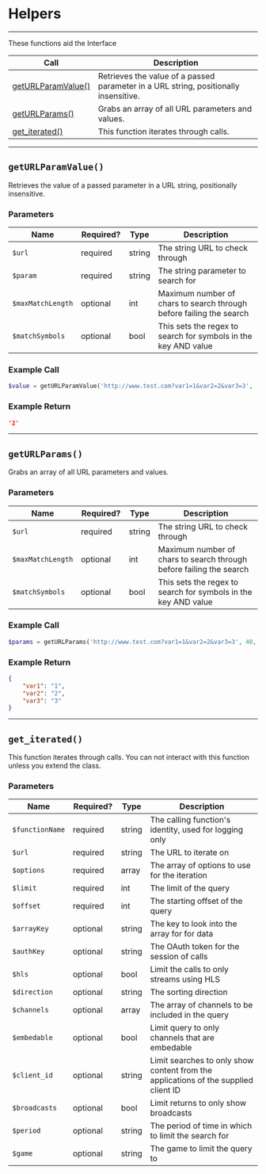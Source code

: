 # Helpers

***  

These functions aid the Interface

| Call | Description |
| ---- | ----------- |
| [getURLParamValue()]() | Retrieves the value of a passed parameter in a URL string, positionally insensitive. |
| [getURLParams()]() | Grabs an array of all URL parameters and values. |
| [get_iterated()]() | This function iterates through calls. |

***  

## `getURLParamValue()`  

Retrieves the value of a passed parameter in a URL string, positionally insensitive.

### Parameters  

<table>
    <thead>
        <tr>
            <th>Name</th>
            <th width=20%>Required?</th>
            <th width="50">Type</th>
            <th width=99%>Description</th>
        </tr>
    </thead>
    <tbody>
        <tr>
            <td><code>$url</code></td>
            <td>required</td>
            <td>string</td>
            <td>The string URL to check through</td>
        </tr>
        <tr>
            <td><code>$param</code></td>
            <td>required</td>
            <td>string</td>
            <td>The string parameter to search for</td>
        </tr>
        <tr>
            <td><code>$maxMatchLength</code></td>
            <td>optional</td>
            <td>int</td>
            <td>Maximum number of chars to search through before failing the search</td>
        </tr>
        <tr>
            <td><code>$matchSymbols</code></td>
            <td>optional</td>
            <td>bool</td>
            <td>This sets the regex to search for symbols in the key AND value</td>
        </tr>
    </tbody>
</table>

### Example Call

```php
$value = getURLParamValue('http://www.test.com?var1=1&var2=2&var3=3', 'var2', 40, false);
```

### Example Return

```json
'2'
```

***

## `getURLParams()`  

Grabs an array of all URL parameters and values.

### Parameters  

<table>
    <thead>
        <tr>
            <th>Name</th>
            <th width=20%>Required?</th>
            <th width="50">Type</th>
            <th width=99%>Description</th>
        </tr>
    </thead>
    <tbody>
        <tr>
            <td><code>$url</code></td>
            <td>required</td>
            <td>string</td>
            <td>The string URL to check through</td>
        </tr>
        <tr>
            <td><code>$maxMatchLength</code></td>
            <td>optional</td>
            <td>int</td>
            <td>Maximum number of chars to search through before failing the search</td>
        </tr>
        <tr>
            <td><code>$matchSymbols</code></td>
            <td>optional</td>
            <td>bool</td>
            <td>This sets the regex to search for symbols in the key AND value</td>
        </tr>
    </tbody>
</table>

### Example Call

```php
$params = getURLParams('http://www.test.com?var1=1&var2=2&var3=3', 40, false);
```

### Example Return

```json
{
    "var1": "1",
    "var2": "2",
    "var3": "3"
}
```

***

## `get_iterated()`  

This function iterates through calls.  You can not interact with this function unless you extend the class.

### Parameters  

<table>
    <thead>
        <tr>
            <th>Name</th>
            <th width=20%>Required?</th>
            <th width="50">Type</th>
            <th width=99%>Description</th>
        </tr>
    </thead>
    <tbody>
        <tr>
            <td><code>$functionName</code></td>
            <td>required</td>
            <td>string</td>
            <td> The calling function's identity, used for logging only</td>
        </tr>
        <tr>
            <td><code>$url</code></td>
            <td>required</td>
            <td>string</td>
            <td>The URL to iterate on</td>
        </tr>
        <tr>
            <td><code>$options</code></td>
            <td>required</td>
            <td>array</td>
            <td>The array of options to use for the iteration</td>
        </tr>
        <tr>
            <td><code>$limit</code></td>
            <td>required</td>
            <td>int</td>
            <td>The limit of the query</td>
        </tr>
        <tr>
            <td><code>$offset</code></td>
            <td>required</td>
            <td>int</td>
            <td>The starting offset of the query</td>
        </tr>
        <tr>
            <td><code>$arrayKey</code></td>
            <td>optional</td>
            <td>string</td>
            <td>The key to look into the array for for data</td>
        </tr>
        <tr>
            <td><code>$authKey</code></td>
            <td>optional</td>
            <td>string</td>
            <td>The OAuth token for the session of calls</td>
        </tr>
        <tr>
            <td><code>$hls</code></td>
            <td>optional</td>
            <td>bool</td>
            <td>Limit the calls to only streams using HLS</td>
        </tr>
        <tr>
            <td><code>$direction</code></td>
            <td>optional</td>
            <td>string</td>
            <td>The sorting direction</td>
        </tr>
        <tr>
            <td><code>$channels</code></td>
            <td>optional</td>
            <td>array</td>
            <td>The array of channels to be included in the query</td>
        </tr>
        <tr>
            <td><code>$embedable</code></td>
            <td>optional</td>
            <td>bool</td>
            <td>Limit query to only channels that are embedable</td>
        </tr>
        <tr>
            <td><code>$client_id</code></td>
            <td>optional</td>
            <td>string</td>
            <td>Limit searches to only show content from the applications of the supplied client ID</td>
        </tr>
        <tr>
            <td><code>$broadcasts</code></td>
            <td>optional</td>
            <td>bool</td>
            <td>Limit returns to only show broadcasts</td>
        </tr>
        <tr>
            <td><code>$period</code></td>
            <td>optional</td>
            <td>string</td>
            <td>The period of time in which  to limit the search for</td>
        </tr>
        <tr>
            <td><code>$game</code></td>
            <td>optional</td>
            <td>string</td>
            <td>The game to limit the query to</td>
        </tr>
    </tbody>
</table>
